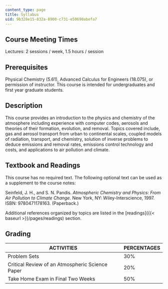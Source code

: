 ```yaml
---
content_type: page
title: Syllabus
uid: 9b328e15-832a-8900-c731-e50690abefa7
---
```


Course Meeting Times
--------------------

Lectures: 2 sessions / week, 1.5 hours / session

Prerequisites
-------------

Physical Chemistry (5.61), Advanced Calculus for Engineers (18.075), or permission of instructor. This course is intended for undergraduates and first year graduate students.

Description
-----------

This course provides an introduction to the physics and chemistry of the atmosphere including experience with computer codes, aerosols and theories of their formation, evolution, and removal. Topics covered include, gas and aerosol transport from urban to continental scales, coupled models of radiation, transport, and chemistry, solution of inverse problems to deduce emissions and removal rates, emissions control technology and costs, and applications to air pollution and climate.

Textbook and Readings
---------------------

This course has no required text. The following optional text can be used as a supplement to the course notes:

Seinfeld, J. H., and S. N. Pandis. _Atmospheric Chemistry and Physics: From Air Pollution to Climate Change_. New York, NY: Wiley-Interscience, 1997. ISBN: 9780471178163. (Paperback.)

Additional references organized by topics are listed in the [readings]({{< baseurl >}}/pages/readings) section.

Grading
-------

| ACTIVITIES | PERCENTAGES |
| --- | --- |
| Problem Sets | 30% |
| Critical Review of an Atmospheric Science Paper | 20% |
| Take Home Exam in Final Two Weeks | 50%